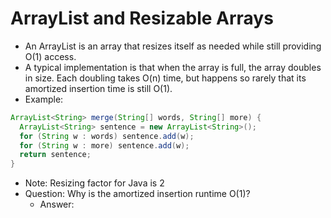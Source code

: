 # ArrayList and Resizable Arrays
* An ArrayList is an array that resizes itself as needed while still providing O(1) access.
* A typical implementation is that when the array is full, the array doubles in size. Each doubling takes O(n) time, but happens so rarely that its amortized insertion time is still O(1).
* Example:

```java
ArrayList<String> merge(String[] words, String[] more) {
  ArrayList<String> sentence = new ArrayList<String>();
  for (String w : words) sentence.add(w);
  for (String w : more) sentence.add(w);
  return sentence;
}
```

* Note: Resizing factor for Java is 2
* Question: Why is the amortized insertion runtime O(1)?
  * Answer:
